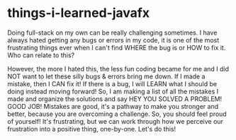 # things-i-learned-javafx
Doing full-stack on my own can be really challenging sometimes. I have always hated getting any bugs or errors in my code, it is one of the most frustrating things ever when I can't find WHERE the bug is or HOW to fix it. Who can relate to this? 

However, the more I hated this, the less fun coding became for me and I did NOT want to let these silly bugs &amp; errors bring me down. If I made a mistake, then I CAN fix it! If there is a bug, I will LEARN what I should be doing instead moving forward! So, I am making a list of all the mistakes I made and organize the solutions and say HEY YOU SOLVED A PROBLEM! GOOD JOB! Mistakes are good, it's a pathway to make you stronger and better, because you are overcoming a challenge. So, you should feel proud of yourself! It's frustrating, but we can work through how we perceive our frustration into a positive thing, one-by-one. Let's do this!
